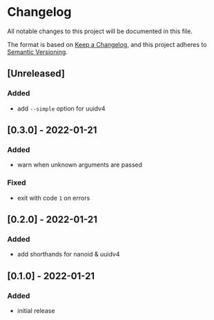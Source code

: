 # Changelog
All notable changes to this project will be documented in this file.

The format is based on [Keep a Changelog](https://keepachangelog.com/en/1.0.0/),
and this project adheres to [Semantic Versioning](https://semver.org/spec/v2.0.0.html).

## [Unreleased]
### Added
- add `--simple` option for uuidv4

## [0.3.0] - 2022-01-21
### Added
- warn when unknown arguments are passed

### Fixed
- exit with code `1` on errors

## [0.2.0] - 2022-01-21
### Added
- add shorthands for nanoid & uuidv4

## [0.1.0] - 2022-01-21
### Added
- initial release
